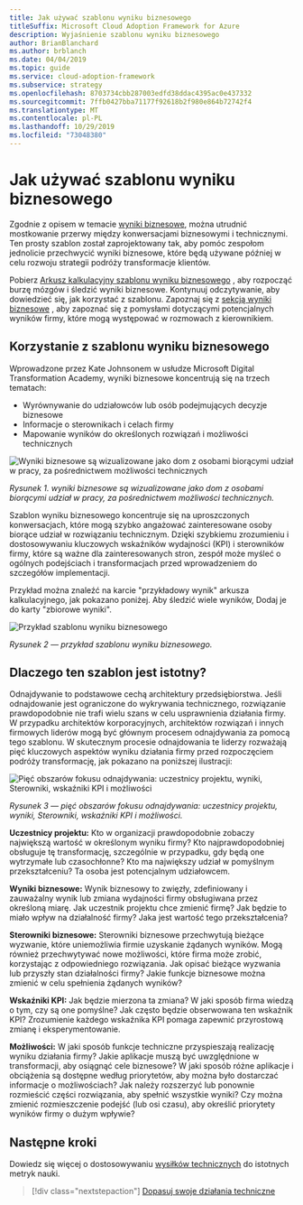 ```yaml
---
title: Jak używać szablonu wyniku biznesowego
titleSuffix: Microsoft Cloud Adoption Framework for Azure
description: Wyjaśnienie szablonu wyniku biznesowego
author: BrianBlanchard
ms.author: brblanch
ms.date: 04/04/2019
ms.topic: guide
ms.service: cloud-adoption-framework
ms.subservice: strategy
ms.openlocfilehash: 8703734cbb287003edfd38ddac4395ac0e437332
ms.sourcegitcommit: 7ffb0427bba71177f92618b2f980e864b72742f4
ms.translationtype: MT
ms.contentlocale: pl-PL
ms.lasthandoff: 10/29/2019
ms.locfileid: "73048380"
---
```

# <a name="how-to-use-the-business-outcome-template"></a>Jak używać szablonu wyniku biznesowego

Zgodnie z opisem w temacie [wyniki biznesowe](./index.md), można utrudnić mostkowanie przerwy między konwersacjami biznesowymi i technicznymi. Ten prosty szablon został zaprojektowany tak, aby pomóc zespołom jednolicie przechwycić wyniki biznesowe, które będą używane później w celu rozwoju strategii podróży transformacje klientów.

Pobierz [Arkusz kalkulacyjny szablonu wyniku biznesowego](https://archcenter.blob.core.windows.net/cdn/business-outcome-template.xlsx) , aby rozpocząć burzę mózgów i śledzić wyniki biznesowe. Kontynuuj odczytywanie, aby dowiedzieć się, jak korzystać z szablonu. Zapoznaj się z [sekcją wyniki biznesowe](./index.md) , aby zapoznać się z pomysłami dotyczącymi potencjalnych wyników firmy, które mogą występować w rozmowach z kierownikiem.

<!-- markdownlint-disable MD026 -->

## <a name="use-the-business-outcome-template"></a>Korzystanie z szablonu wyniku biznesowego

Wprowadzone przez Kate Johnsonem w usłudze Microsoft Digital Transformation Academy, wyniki biznesowe koncentrują się na trzech tematach:

- Wyrównywanie do udziałowców lub osób podejmujących decyzje biznesowe
- Informacje o sterownikach i celach firmy
- Mapowanie wyników do określonych rozwiązań i możliwości technicznych

![Wyniki biznesowe są wizualizowane jako dom z osobami biorącymi udział w pracy, za pośrednictwem możliwości technicznych](../../_images/strategy/business-outcome-house.png)

*Rysunek 1. wyniki biznesowe są wizualizowane jako dom z osobami biorącymi udział w pracy, za pośrednictwem możliwości technicznych.*

Szablon wyniku biznesowego koncentruje się na uproszczonych konwersacjach, które mogą szybko angażować zainteresowane osoby biorące udział w rozwiązaniu technicznym. Dzięki szybkiemu zrozumieniu i dostosowywaniu kluczowych wskaźników wydajności (KPI) i sterowników firmy, które są ważne dla zainteresowanych stron, zespół może myśleć o ogólnych podejściach i transformacjach przed wprowadzeniem do szczegółów implementacji.

Przykład można znaleźć na karcie "przykładowy wynik" arkusza kalkulacyjnego, jak pokazano poniżej. Aby śledzić wiele wyników, Dodaj je do karty "zbiorowe wyniki".

![Przykład szablonu wyniku biznesowego](../../_images/strategy/business-outcome-template.png)

*Rysunek 2 — przykład szablonu wyniku biznesowego.*

## <a name="why-is-this-template-relevant"></a>Dlaczego ten szablon jest istotny?

Odnajdywanie to podstawowe cechą architektury przedsiębiorstwa. Jeśli odnajdowanie jest ograniczone do wykrywania technicznego, rozwiązanie prawdopodobnie nie trafi wielu szans w celu usprawnienia działania firmy. W przypadku architektów korporacyjnych, architektów rozwiązań i innych firmowych liderów mogą być głównym procesem odnajdywania za pomocą tego szablonu. W skutecznym procesie odnajdowania te liderzy rozważają pięć kluczowych aspektów wyniku działania firmy przed rozpoczęciem podróży transformację, jak pokazano na poniższej ilustracji:

![Pięć obszarów fokusu odnajdywania: uczestnicy projektu, wyniki, Sterowniki, wskaźniki KPI i możliwości](../../_images/strategy/business-outcome-focus-areas.png)

*Rysunek 3 — pięć obszarów fokusu odnajdywania: uczestnicy projektu, wyniki, Sterowniki, wskaźniki KPI i możliwości.*

**Uczestnicy projektu:** Kto w organizacji prawdopodobnie zobaczy największą wartość w określonym wyniku firmy? Kto najprawdopodobniej obsługuje tę transformację, szczególnie w przypadku, gdy będą one wytrzymałe lub czasochłonne? Kto ma największy udział w pomyślnym przekształceniu? Ta osoba jest potencjalnym udziałowcem.

**Wyniki biznesowe:** Wynik biznesowy to zwięzły, zdefiniowany i zauważalny wynik lub zmiana wydajności firmy obsługiwana przez określoną miarę. Jak uczestnik projektu chce zmienić firmę? Jak będzie to miało wpływ na działalność firmy? Jaka jest wartość tego przekształcenia?

**Sterowniki biznesowe:** Sterowniki biznesowe przechwytują bieżące wyzwanie, które uniemożliwia firmie uzyskanie żądanych wyników. Mogą również przechwytywać nowe możliwości, które firma może zrobić, korzystając z odpowiedniego rozwiązania. Jak opisać bieżące wyzwania lub przyszły stan działalności firmy? Jakie funkcje biznesowe można zmienić w celu spełnienia żądanych wyników?

**Wskaźniki KPI:** Jak będzie mierzona ta zmiana? W jaki sposób firma wiedzą o tym, czy są one pomyślne? Jak często będzie obserwowana ten wskaźnik KPI? Zrozumienie każdego wskaźnika KPI pomaga zapewnić przyrostową zmianę i eksperymentowanie.

**Możliwości:** W jaki sposób funkcje techniczne przyspieszają realizację wyniku działania firmy? Jakie aplikacje muszą być uwzględnione w transformacji, aby osiągnąć cele biznesowe? W jaki sposób różne aplikacje i obciążenia są dostępne według priorytetów, aby można było dostarczać informacje o możliwościach? Jak należy rozszerzyć lub ponownie rozmieścić części rozwiązania, aby spełnić wszystkie wyniki? Czy można zmienić rozmieszczenie podejść (lub osi czasu), aby określić priorytety wyników firmy o dużym wpływie?

## <a name="next-steps"></a>Następne kroki

Dowiedz się więcej o dostosowywaniu [wysiłków technicznych](../learning-metrics.md) do istotnych metryk nauki.

> [!div class="nextstepaction"]
> [Dopasuj swoje działania techniczne](../learning-metrics.md)

